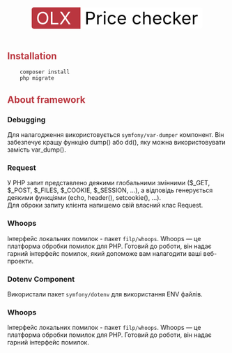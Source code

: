 <div align="center" style="margin-top: 50px; margin-bottom: 50px">
<span style="border-top-left-radius: 5px; border-bottom-left-radius: 5px; background-color: #ba363f; font-size: 40px; width: 100px; padding-left: 10px; padding-right: 10px; color: white">
OLX
</span>
<span style="border-top-right-radius: 5px; border-bottom-right-radius: 5px; background-color: white; font-size: 40px; width: 100px; padding-left: 10px; padding-right: 10px; color: black">
Price checker
</span>
</div>

## <h2 style="color:#ba363f">Installation</h2>
``` 
    composer install
    php migrate
```

## <h2 style="color:#ba363f">About framework</h2>

### Debugging
Для налагодження використовується `symfony/var-dumper` компонент. Він забезпечує кращу функцію dump() або dd(), яку можна використовувати замість var_dump().

### Request
У PHP запит представлено деякими глобальними змінними ($_GET, $_POST, $_FILES, $_COOKIE, $_SESSION, ...), а відповідь генерується деякими функціями (echo, header(), setcookie(), ...).
<br> Для оброки запиту клієнта напишемо свій власний клас Request.

### Whoops
Інтерфейс локальних помилок - пакет `filp/whoops`. Whoops — це платформа обробки помилок для PHP. Готовий до роботи, він надає гарний інтерфейс помилок, який допоможе вам налагодити ваші веб-проекти.

### Dotenv Component
Використали пакет `symfony/dotenv` для використання ENV файлів.

### Whoops
Інтерфейс локальних помилок - пакет `filp/whoops`. Whoops — це платформа обробки помилок для PHP. Готовий до роботи, він надає гарний інтерфейс помилок.